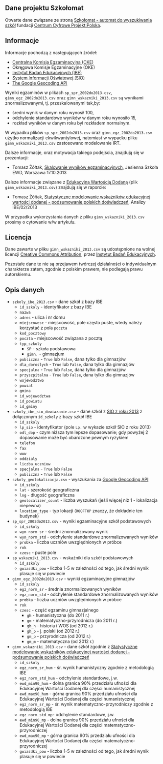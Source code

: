 Dane projektu Szkołomat
-----------------------

Otwarte dane związane ze stroną [Szkołomat - automat do wyszukiwania szkół](http://szkolomat.pl/) fundacji [Centrum Cyfrowe Projekt:Polska](http://centrumcyfrowe.pl/).


## Informacje


Informacje pochodzą z następujących źródeł:

* [Centralna Komisja Egzaminacyjna (CKE)](http://www.cke.edu.pl/)
* Okręgowa Komisje Egzaminacyjne (OKE)
* [Instytut Badań Edukacyjnych (IBE)](http://www.ibe.edu.pl/)
* [System Informacji Oświatowej (SIO)](http://cie.men.gov.pl/index.php/sio-wykaz-szkol-i-placowek.html)
* [The Google Geocoding API](https://developers.google.com/maps/documentation/geocoding/)

Wyniki egzaminów w plikach `sp_spr_2002do2013.csv`, `gimn_egz_2002do2013.csv` oraz `gimn_wskazniki_2013.csv` są wynikami znormalizowanymi, tj. przeskalowanymi tak,by:

* średni wynik w danym roku wynosił 100,
* odchylenie standardowe wyników w danym roku wynosiło 15,
* rozkład wyników w danym roku był rozkładem normalnym.

W wypadku plików `sp_spr_2002do2013.csv` oraz `gimn_egz_2002do2013.csv` użytko normalizacji ekwikwantylowej, natomiast w wypadku pliku `gimn_wskazniki_2013.csv` zastosowano modelowanie IRT.

Dalsze informacje, oraz motywacja takiego podejścia, znajdują się w prezentacji:

* Tomasz Żółtak, [Skalowanie wyników egzaminacyjnych](http://ewd.edu.pl/szkoly-ewd/jesienna-2013/skalowanie.pdf), Jesienna Szkoła EWD, Warszawa 17.10.2013

Dalsze informacje związane z [Edukacyjną Wartością Dodaną](http://ewd.edu.pl/) (plik `gimn_wskazniki_2013.csv`) znajdują się w raporcie:

* Tomasz Żółtak, [Statystyczne modelowanie wskaźników edukacyjnej wartości dodanej - podsumowanie polskich doświadczeń](http://www.ibe.edu.pl/images/publikacje/ibe-raport-modelowanie-wskaznikow-ewd.pdf), Analizy IBE/02/2013

W przypadku wykorzystania danych z pliku `gimn_wskazniki_2013.csv` prosimy o cytowanie w/w artykułu.


## Licencja

Dane zawarte w pliku `gimn_wskazniki_2013.csv` są udostępnione na wolnej licencji [Creative Commons Attribution](http://creativecommons.org/licenses/by/3.0/), przez [Instytut Badań Edukacyjnych](http://www.ibe.edu.pl/).

Pozostałe dane te nie są przejawem twórczej działalności o indywidualnym charakterze zatem, zgodnie z polskim prawem, nie podlegają prawu autorskiemu.


## Opis danych

* `szkoly_ibe_2013.csv` - dane szkół z bazy IBE
	* `id_szkoly` - identyfikator z bazy IBE
	* `nazwa`
	* `adres` - ulica i nr domu
	* `miejscowosc` - miejscowość, pole często puste, wtedy należy korzystać z pola `poczta`
	* `kod_pocztowy`
	* `poczta` - miejscowość związana z pocztą
	* `typ_szkoly`
		* `SP` - szkoła podstawowa 
		* `gimn.` -  gimnazjum
	* `publiczna` - `True` lub `False`, dana tylko dla gimnazjów
	* `dla_doroslych` - `True` lub `False`, dana tylko dla gimnazjów
	* `specjalna` - `True` lub `False`, dana tylko dla gimnazjów
	* `przyszpitalna` - `True` lub `False`, dana tylko dla gimnazjów
	* `wojewodztwo`
	* `powiat`
	* `gmina`
	* `id_wojewodztwa`
	* `id_powiatu`
	* `id_gminy`
* `szkoly_ibe_sio_dowiazanie.csv` - dane szkół z [SIO z roku 2013](http://cie.men.gov.pl/index.php/sio-wykaz-szkol-i-placowek/27-wykaz-wg-typow.html) z dołączonym `id_szkoly` z bazy szkół IBE
	* `id_szkoly`
	* `lp_sio` - identyfikator (pole `Lp.` w wykazie szkół SIO z roku 2013)
	* `odl_dop` - czym niższa tym lepsze dopasowanie; gdy powyżej 2 dopasowanie może być obardzone pewnym ryzykiem
	* `telefon`
	* `fax`
	* `www`
	* `oddzialy`
	* `liczba_uczniow`
	* `specjalna` - `True` lub `False`
	* `publiczna` - `True` lub `False`
* `szkoly_geolokalizacja.csv` - wyszukania za [Google Geocoding API](https://developers.google.com/maps/documentation/geocoding/)
	* `id_szkoly`
	* `lat` - szerokość geograficzna
	* `lng` - długość geograficzna
	* `geolocalizer_count` - liczba wyszukań (jeśli więcej niż 1 - lokalizacja niepewna) 
	* `location_type` - typ lokacji (`ROOFTOP` znaczy, że dokładnie ten budynek)
* `sp_spr_2002do2013.csv` - wyniki egzaminacyjne szkół podstawowych
	* `id_szkoly`
	* `wyn_norm_sr` - średni znormalizowany wynik
	* `wyn_norm_std` - odchylenie standardowe znormalizowanych wyników 
	* `probka` - liczba uczniów uwzględnionych w próbce
	* `rok`
	* `czesc` - puste pole
* `sp_wskazniki_2013.csv` - wskaźniki dla szkół podstawowych
	* `id_szkoly`
	* `gwiazdki_pow` - liczba 1-5 w zależności od tego, jak średni wynik plasuje się w powiecie
* `gimn_egz_2002do2013.csv` - wyniki egzaminacyjne gimnazjów
	* `id_szkoly`
	* `egz_norm_sr` - średnia znormalizowanych wyników
	* `egz_norm_std` - odchylenie standardowe znormalizowanych wyników 
	* `probka` - liczba uczniów uwzględnionych w próbce
	* `rok`
	* `czesc` - część egzaminu gimnazjalnego
		* `gh` - humanistyczna (do 2011 r.)
		* `gm` - matematyczno-przyrodnicza (do 2011 r.)
		* `gh_h` - historia i WOS (od 2012 r.)
		* `gh_p` - j. polski (od 2012 r.)
		* `gm_p` - przyrodnicza (od 2012 r.)
		* `gm_m` - matematyczna (od 2012 r.)
* `gimn_wskazniki_2013.csv` - dane szkół zgodnie z [Statystyczne modelowanie wskaźników edukacyjnej wartości dodanej - podsumowanie polskich doświadczeń](http://www.ibe.edu.pl/images/publikacje/ibe-raport-modelowanie-wskaznikow-ewd.pdf)
	* `id_szkoly`
	* `egz_norm_sr_hum` - śr. wynik humanistyczny zgodnie z metodologią IBE
	* `egz_norm_std_hum` - odchylenie standardowe, j.w.
	* `ewd_min90_hum` - dolna granica 90% przedziału ufności dla Edukacyjnej Wartości Dodanej dla części humanistycznej
	* `ewd_max90_hum` - górna granica 90% przedziału ufności dla Edukacyjnej Wartości Dodanej dla części humanistycznej
	* `egz_norm_sr_mp` - śr. wynik matematyczno-przyrodniczy zgodnie z metodologią IBE
	* `egz_norm_std_mp`- odchylenie standardowe, j.w.
	* `ewd_min90_mp` - dolna granica 90% przedziału ufności dla Edukacyjnej Wartości Dodanej dla części matematyczno-przyrodniczej
	* `ewd_max90_mp` - górna granica 90% przedziału ufności dla Edukacyjnej Wartości Dodanej dla części matematyczno-przyrodniczej
	* `gwiazdki_pow` - liczba 1-5 w zależności od tego, jak średni wynik plasuje się w powiecie
